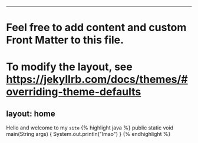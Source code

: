 
---
# Feel free to add content and custom Front Matter to this file.
# To modify the layout, see https://jekyllrb.com/docs/themes/#overriding-theme-defaults

layout: home
---
Hello and welcome to my `site`
{% highlight java %}
public static void main(String args) {
  System.out.println("lmao")
}
{% endhighlight %}
